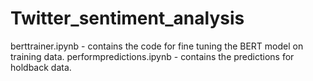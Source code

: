 # Twitter_sentiment_analysis
berttrainer.ipynb - contains the code for fine tuning the BERT model on training data. 
performpredictions.ipynb - contains the predictions for holdback data.
